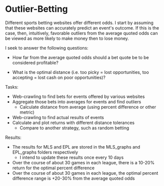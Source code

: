 # Outlier-Betting

Different sports betting websites offer different odds. I start by assuming that these websites
can accurately predict an event's outcome. If this is the case, then, intuitively, favorable outliers
from the average quoted odds can be viewed as more likely to make money then to lose money.

I seek to answer the following questions:

* How far from the average quoted odds should a bet quote be to be considered profitable?

* What is the optimal distance (i.e. too picky = lost opportunities, too accepting = lost cash on poor opportunities)?

Tasks:

* Web-crawling to find bets for events offered by various websites
* Aggregate those bets into averages for events and find outliers
	* Calculate distance from average (using percent difference or other metric)
* Web-crawling to find actual results of events
* Calculate and plot returns with different distance tolerances
	* Compare to another strategy, such as random betting
	
Results:

* The results for MLS and EPL are stored in the MLS_graphs and EPL_graphs folders respectively
	- I intend to update these results once every 10 days
* Over the course of about 30 games in each league, there is a 10-20% return for the optimal percent difference
* Over the course of about 30 games in each league, the optimal percent difference range is +20-30% from the average quoted odds